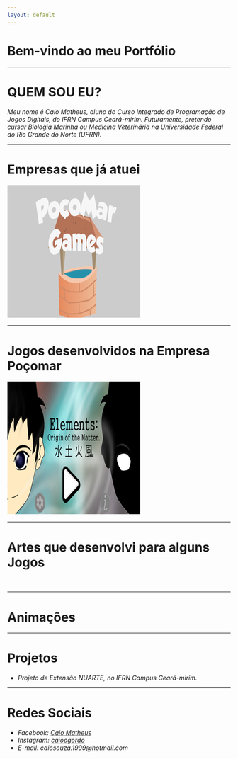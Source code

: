 ```yaml
---
layout: default
---
```


# Bem-vindo ao meu Portfólio

* * * 

# QUEM SOU EU?

_Meu nome é Caio Matheus, aluno do Curso Integrado de Programação de Jogos Digitais, do IFRN Campus Ceará-mirim. Futuramente, pretendo cursar Biologia Marinha ou Medicina Veterinária na Universidade Federal do Rio Grande do Norte (UFRN)._


* * *

# Empresas que já atuei

![](Logo.png)

* * *

# Jogos desenvolvidos na Empresa Poçomar


[![](Elements.png)](https://AlvaroMD2016.github.io/Elements)


* * * 

# Artes que desenvolvi para alguns Jogos


![]()



* * *

# Animações 





* * * 

# Projetos 

* _Projeto de Extensão NUARTE, no IFRN Campus Ceará-mirim._

* * *


# Redes Sociais

* _Facebook: [Caio Matheus](https://www.facebook.com/fishtronauta)_    
* _Instagram: [caioogordo](https://www.instagram.com/caioogordo/)_    
* _E-mail: caiosouza.1999@hotmail.com_    




